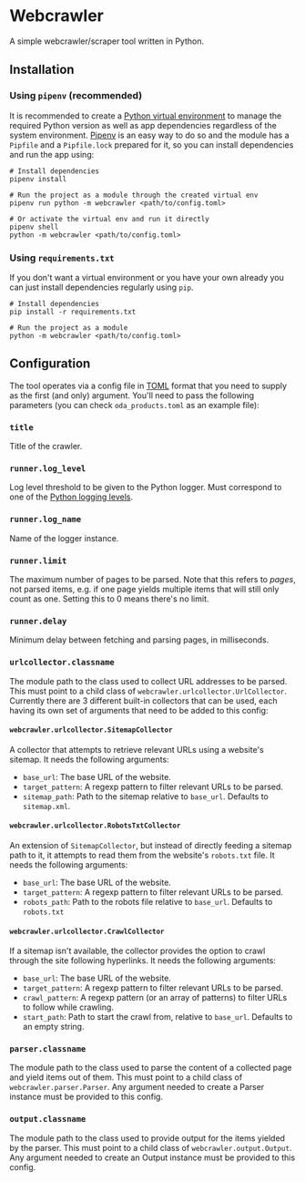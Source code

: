 # Webcrawler

A simple webcrawler/scraper tool written in Python.

## Installation

### Using `pipenv` (recommended)

It is recommended to create a [Python virtual environment](https://docs.python.org/3/tutorial/venv.html) to manage the required Python version as well as app dependencies regardless of the system environment. [Pipenv](https://pipenv.pypa.io/en/latest/) is an easy way to do so and the module has a `Pipfile` and a `Pipfile.lock` prepared for it, so you can install dependencies and run the app using:

```
# Install dependencies
pipenv install

# Run the project as a module through the created virtual env
pipenv run python -m webcrawler <path/to/config.toml>

# Or activate the virtual env and run it directly
pipenv shell
python -m webcrawler <path/to/config.toml>
```

### Using `requirements.txt`

If you don't want a virtual environment or you have your own already you can just install dependencies regularly using `pip`.

```
# Install dependencies
pip install -r requirements.txt

# Run the project as a module
python -m webcrawler <path/to/config.toml>
```

## Configuration

The tool operates via a config file in [TOML](https://toml.io/en/) format that you need to supply as the first (and only) argument. You'll need to pass the following parameters (you can check `oda_products.toml` as an example file):

### `title`
Title of the crawler.

### `runner.log_level`
Log level threshold to be given to the Python logger. Must correspond to one of the [Python logging levels](https://docs.python.org/3/library/logging.html#logging-levels).

### `runner.log_name`
Name of the logger instance.

### `runner.limit`
The maximum number of pages to be parsed. Note that this refers to _pages_, not parsed items, e.g. if one page yields multiple items that will still only count as one. Setting this to 0 means there's no limit.

### `runner.delay`
Minimum delay between fetching and parsing pages, in milliseconds.

### `urlcollector.classname`
The module path to the class used to collect URL addresses to be parsed. This must point to a child class of `webcrawler.urlcollector.UrlCollector`.
Currently there are 3 different built-in collectors that can be used, each having its own set of arguments that need to be added to this config:

#### `webcrawler.urlcollector.SitemapCollector`
A collector that attempts to retrieve relevant URLs using a website's sitemap. It needs the following arguments:
* `base_url`: The base URL of the website.
* `target_pattern`: A regexp pattern to filter relevant URLs to be parsed.
* `sitemap_path`: Path to the sitemap relative to `base_url`. Defaults to `sitemap.xml`.

#### `webcrawler.urlcollector.RobotsTxtCollector`
An extension of `SitemapCollector`, but instead of directly feeding a sitemap path to it, it attempts to read them from the website's `robots.txt` file. It needs the following arguments:
* `base_url`: The base URL of the website.
* `target_pattern`: A regexp pattern to filter relevant URLs to be parsed.
* `robots_path`: Path to the robots file relative to `base_url`. Defaults to `robots.txt`

#### `webcrawler.urlcollector.CrawlCollector`
If a sitemap isn't available, the collector provides the option to crawl through the site following hyperlinks. It needs the following arguments:
* `base_url`: The base URL of the website.
* `target_pattern`: A regexp pattern to filter relevant URLs to be parsed.
* `crawl_pattern`: A regexp pattern (or an array of patterns) to filter URLs to follow while crawling.
* `start_path`: Path to start the crawl from, relative to `base_url`. Defaults to an empty string.

### `parser.classname`
The module path to the class used to parse the content of a collected page and yield items out of them. This must point to a child class of `webcrawler.parser.Parser`. Any argument needed to create a Parser instance must be provided to this config.

### `output.classname`
The module path to the class used to provide output for the items yielded by the parser. This must point to a child class of `webcrawler.output.Output`. Any argument needed to create an Output instance must be provided to this config.
